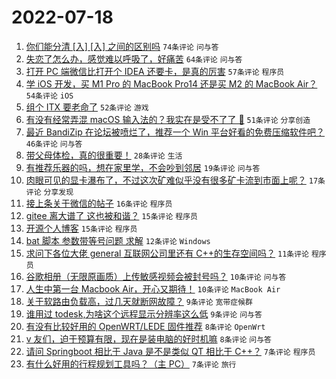 # 2022-07-18

1. [你们能分清 [入] [⼊] 之间的区别吗](https://www.v2ex.com/t/866890) `74条评论` `问与答`
1. [失恋了怎么办，感觉难以呼吸了，好痛苦](https://www.v2ex.com/t/866898) `64条评论` `问与答`
1. [打开 PC 端微信比打开个 IDEA 还要卡，是真的厉害](https://www.v2ex.com/t/866882) `57条评论` `程序员`
1. [学 iOS 开发，买 M1 Pro 的 MacBook Pro14 还是买 M2 的 MacBook Air？](https://www.v2ex.com/t/866938) `54条评论` `iOS`
1. [组个 ITX 要老命了](https://www.v2ex.com/t/866912) `52条评论` `游戏`
1. [有没有经常弄混 macOS 输入法的？我实在是受不了了 😤](https://www.v2ex.com/t/866880) `51条评论` `分享创造`
1. [最近 BandiZip 在论坛被喷烂了，推荐一个 Win 平台好看的免费压缩软件吧？](https://www.v2ex.com/t/866925) `46条评论` `问与答`
1. [带父母体检，真的很重要！](https://www.v2ex.com/t/866928) `28条评论` `生活`
1. [有推荐乐器的吗，想在家里学，不会吵到邻居](https://www.v2ex.com/t/866915) `19条评论` `问与答`
1. [肉眼可见的显卡瀑布了，不过这次矿难似乎没有很多矿卡流到市面上呢？](https://www.v2ex.com/t/866894) `17条评论` `分享发现`
1. [接上条关于微信的帖子](https://www.v2ex.com/t/866911) `16条评论` `程序员`
1. [gitee 离大谱了 这也被和谐？](https://www.v2ex.com/t/866950) `15条评论` `程序员`
1. [开源个人博客](https://www.v2ex.com/t/866886) `15条评论` `程序员`
1. [bat 脚本 参数带等号问题 求解](https://www.v2ex.com/t/866945) `12条评论` `Windows`
1. [求问下各位大佬 general 互联网公司里还有 C++的生存空间吗？](https://www.v2ex.com/t/866968) `11条评论` `程序员`
1. [谷歌相册（无限原画质）上传敏感视频会被封号吗？](https://www.v2ex.com/t/866908) `10条评论` `问与答`
1. [人生中第一台 Macbook Air，开心又期待！](https://www.v2ex.com/t/866902) `10条评论` `MacBook Air`
1. [关于软路由负载高，过几天就断网故障？](https://www.v2ex.com/t/866941) `9条评论` `宽带症候群`
1. [谁用过 todesk,为啥这个远程显示分辨率这么低](https://www.v2ex.com/t/866916) `9条评论` `问与答`
1. [有没有比较好用的 OpenWRT/LEDE 固件推荐](https://www.v2ex.com/t/866901) `8条评论` `OpenWrt`
1. [v 友们，迫于预算有限，现在是装电脑的好时机嘛](https://www.v2ex.com/t/866895) `8条评论` `问与答`
1. [请问 Springboot 相比于 Java 是不是类似 QT 相比于 C++？](https://www.v2ex.com/t/866963) `7条评论` `程序员`
1. [有什么好用的行程规划工具吗？（主 PC）](https://www.v2ex.com/t/866948) `7条评论` `旅行`
